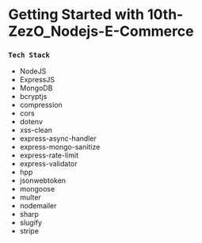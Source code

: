 # Getting Started with 10th-ZezO_Nodejs-E-Commerce

### `Tech Stack`

* NodeJS
* ExpressJS
* MongoDB
* bcryptjs
* compression
* cors
* dotenv
* xss-clean
* express-async-handler
* express-mongo-sanitize
* express-rate-limit
* express-validator
* hpp
* jsonwebtoken
* mongoose
* multer
* nodemailer
* sharp
* slugify
* stripe

